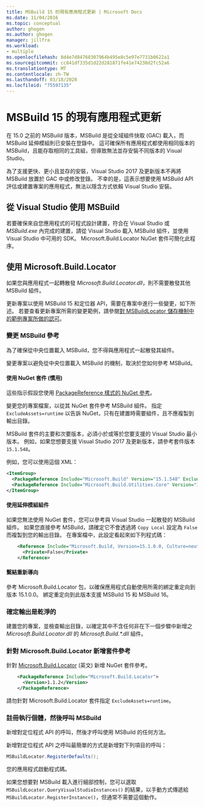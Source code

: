 ```yaml
---
title: MSBuild 15 的現有應用程式更新 | Microsoft Docs
ms.date: 11/04/2016
ms.topic: conceptual
author: ghogen
ms.author: ghogen
manager: jillfra
ms.workload:
- multiple
ms.openlocfilehash: 8d4e7d84768307964b495e8c5e97e7731b0622a1
ms.sourcegitcommit: cc841df335d1d22d281871fe41e74238d2fc52a6
ms.translationtype: MT
ms.contentlocale: zh-TW
ms.lasthandoff: 03/18/2020
ms.locfileid: "75597135"
---
```

# <a name="update-an-existing-application-for-msbuild-15"></a>MSBuild 15 的現有應用程式更新

在 15.0 之前的 MSBuild 版本，MSBuild 是從全域組件快取 (GAC) 載入，而 MSBuild 延伸模組則已安裝在登錄中。 這可確保所有應用程式都使用相同版本的 MSBuild，且能存取相同的工具組，但導致無法並存安裝不同版本的 Visual Studio。

為了支援更快、更小且並存的安裝，Visual Studio 2017 及更新版本不再將 MSBuild 放置於 GAC 中或修改登錄。 不幸的是，這表示想要使用 MSBuild API 評估或建置專案的應用程式，無法以隱含方式依賴 Visual Studio 安裝。

## <a name="use-msbuild-from-visual-studio"></a>從 Visual Studio 使用 MSBuild

若要確保來自您應用程式的可程式設計建置，符合在 Visual Studio 或 *MSBuild.exe* 內完成的建置，請從 Visual Studio 載入 MSBuild 組件，並使用 Visual Studio 中可用的 SDK。 Microsoft.Build.Locator NuGet 套件可簡化此程序。

## <a name="use-microsoftbuildlocator"></a>使用 Microsoft.Build.Locator

如果您與應用程式一起轉散發 *Microsoft.Build.Locator.dll*，則不需要散發其他 MSBuild 組件。

更新專案以使用 MSBuild 15 和定位器 API，需要在專案中進行一些變更，如下所述。 若要查看更新專案所需的變更範例，請參閱[對 MSBuildLocator 儲存機制中的範例專案所做的認可](https://github.com/Microsoft/MSBuildLocator/commits/example-updating-to-msbuild-15)。

### <a name="change-msbuild-references"></a>變更 MSBuild 參考

為了確保從中央位置載入 MSBuild，您不得與應用程式一起散發其組件。

變更專案以避免從中央位置載入 MSBuild 的機制，取決於您如何參考 MSBuild。

#### <a name="use-nuget-packages-preferred"></a>使用 NuGet 套件 (慣用)

這些指示假設您使用 [PackageReference 樣式的 NuGet 參考](/nuget/consume-packages/package-references-in-project-files)。

變更您的專案檔案，以從其 NuGet 套件參考 MSBuild 組件。 指定 `ExcludeAssets=runtime` 以告訴 NuGet，只有在建置時需要組件，且不應複製到輸出目錄。

MSBuild 套件的主要和次要版本，必須小於或等於您要支援的 Visual Studio 最小版本。 例如，如果您想要支援 Visual Studio 2017 及更新版本，請參考套件版本 `15.1.548`。

例如，您可以使用這個 XML：

```xml
<ItemGroup>
  <PackageReference Include="Microsoft.Build" Version="15.1.548" ExcludeAssets="runtime" />
  <PackageReference Include="Microsoft.Build.Utilities.Core" Version="15.1.548" ExcludeAssets="runtime" />
</ItemGroup>
```

#### <a name="use-extension-assemblies"></a>使用延伸模組組件

如果您無法使用 NuGet 套件，您可以參考與 Visual Studio 一起散發的 MSBuild 組件。 如果您直接參考 MSBuild，請確定它不會透過將 `Copy Local` 設定為 `False` 而複製到您的輸出目錄。 在專案檔中，此設定看起來如下列程式碼：

```xml
    <Reference Include="Microsoft.Build, Version=15.1.0.0, Culture=neutral, PublicKeyToken=b03f5f7f11d50a3a, processorArchitecture=MSIL">
      <Private>False</Private>
    </Reference>
```

#### <a name="binding-redirects"></a>繫結重新導向

參考 Microsoft.Build.Locator 包，以確保應用程式自動使用所需的綁定重定向到版本 15.1.0.0。 綁定重定向到此版本支援 MSBuild 15 和 MSBuild 16。

### <a name="ensure-output-is-clean"></a>確定輸出是乾淨的

建置您的專案，並檢查輸出目錄，以確定其中不含任何非在下一個步驟中新增之 *Microsoft.Build.Locator.dll* 的 *Microsoft.Build.\*.dll* 組件。

### <a name="add-package-reference-for-microsoftbuildlocator"></a>針對 Microsoft.Build.Locator 新增套件參考

針對 [Microsoft.Build.Locator](https://www.nuget.org/packages/Microsoft.Build.Locator/) \(英文\) 新增 NuGet 套件參考。

```xml
    <PackageReference Include="Microsoft.Build.Locator">
      <Version>1.1.2</Version>
    </PackageReference>
```

請勿針對 Microsoft.Build.Locator 套件指定 `ExcludeAssets=runtime`。

### <a name="register-instance-before-calling-msbuild"></a>註冊執行個體，然後呼叫 MSBuild

新增對定位程式 API 的呼叫，然後才呼叫使用 MSBuild 的任何方法。

新增對定位程式 API 之呼叫最簡單的方式是新增對下列項目的呼叫：

```csharp
MSBuildLocator.RegisterDefaults();
```

您的應用程式啟動程式碼。

如果您想要對 MSBuild 載入進行細部控制，您可以選取 `MSBuildLocator.QueryVisualStudioInstances()` 的結果，以手動方式傳遞給 `MSBuildLocator.RegisterInstance()`，但通常不需要這個動作。
